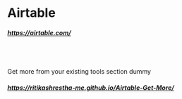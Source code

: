 
# Airtable 
##### https://airtable.com/

<br><br>

Get more from your existing tools section dummy

##### https://ritikashrestha-me.github.io/Airtable-Get-More/
